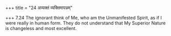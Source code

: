 +++
title = "24 अव्यक्तं व्यक्तिमापन्नम्"

+++
7.24 The ignorant think of Me, who am the Unmanifested Spirit, as if I
were really in human form. They do not understand that My Superior
Nature is changeless and most excellent.
